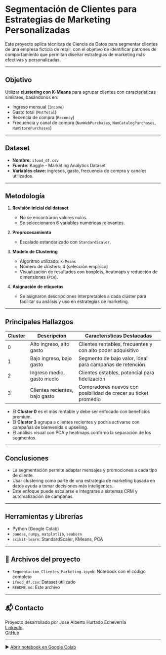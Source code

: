 # Segmentación de Clientes para Estrategias de Marketing Personalizadas

Este proyecto aplica técnicas de Ciencia de Datos para segmentar clientes de una empresa ficticia de retail, con el objetivo de identificar patrones de comportamiento que permitan diseñar estrategias de marketing más efectivas y personalizadas.

---

## Objetivo

Utilizar **clustering con K-Means** para agrupar clientes con características similares, basándonos en:
- Ingreso mensual (`Income`)
- Gasto total (`MntTotal`)
- Recencia de compra (`Recency`)
- Frecuencia y canal de compra (`NumWebPurchases`, `NumCatalogPurchases`, `NumStorePurchases`)

---

## Dataset

- **Nombre:** `ifood_df.csv`
- **Fuente:** Kaggle - Marketing Analytics Dataset
- **Variables clave:** ingresos, gasto, frecuencia de compra y canales utilizados.

---

## Metodología

1. **Revisión inicial del dataset**
   - No se encontraron valores nulos.
   - Se seleccionaron 6 variables numéricas relevantes.

2. **Preprocesamiento**
   - Escalado estandarizado con `StandardScaler`.

3. **Modelo de Clustering**
   - Algoritmo utilizado: `K-Means`
   - Número de clústers: 4 (selección empírica)
   - Visualización de resultados con boxplots, heatmaps y reducción de dimensiones (`PCA`).

4. **Asignación de etiquetas**
   - Se asignaron descripciones interpretables a cada clúster para facilitar su análisis y uso en estrategias de marketing.

---

## Principales Hallazgos

| Cluster | Descripción                            | Características Destacadas                             |
|--------|-----------------------------------------|--------------------------------------------------------|
| 0      | Alto ingreso, alto gasto                | Clientes rentables, frecuentes y con alto poder adquisitivo |
| 1      | Bajo ingreso, bajo gasto                | Segmento de bajo valor, ideal para campañas de retención |
| 2      | Ingreso medio, gasto medio              | Clientes estables, potencial para fidelización         |
| 3      | Clientes recientes, bajo gasto          | Compradores nuevos con posibilidad de crecer su ticket promedio |

- El **Cluster 0** es el más rentable y debe ser enfocado con beneficios premium.
- El **Cluster 3** agrupa a clientes recientes y podría activarse con campañas de bienvenida o upselling.
- El análisis visual con PCA y heatmaps confirmó la separación de los segmentos.

---

## Conclusiones

- La segmentación permite adaptar mensajes y promociones a cada tipo de cliente.
- Usar clustering como parte de una estrategia de marketing basada en datos ayuda a tomar decisiones más inteligentes.
- Este enfoque puede escalarse e integrarse a sistemas CRM y automatización de campañas.

---

## Herramientas y Librerías

- Python (Google Colab)
- `pandas`, `numpy`, `matplotlib`, `seaborn`
- `scikit-learn`: StandardScaler, KMeans, PCA

---

## 📁 Archivos del proyecto

- `Segmentacion_Clientes_Marketing.ipynb`: Notebook con el código completo
- `ifood_df.csv`: Dataset utilizado
- `README.md`: Este archivo

---

## 📬 Contacto

Proyecto desarrollado por José Alberto Hurtado Echeverría  
[LinkedIn](https://www.linkedin.com/in/jos%C3%A9-alberto-hurtado-echeverr%C3%ADa-77910a319/)  
[GitHub](https://github.com/jose-alberto-hurtado)

---
▶️ [Abrir notebook en Google Colab](https://colab.research.google.com/github/jose-alberto-hurtado/segmentacion-clientes-marketing/blob/main/Segmentacion_Clientes_Marketing.ipynb)

